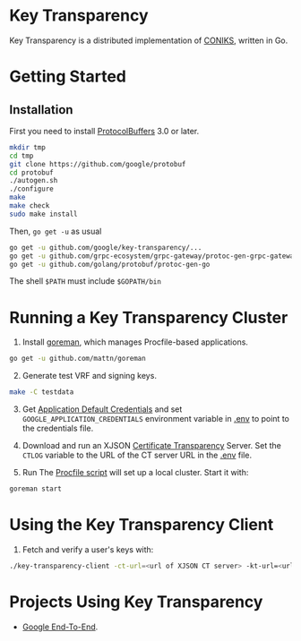 # Key Transparency
Key Transparency is a distributed implementation of
[CONIKS](https://eprint.iacr.org/2014/1004.pdf), written in Go.



# Getting Started

## Installation
First you need to install [ProtocolBuffers](https://github.com/golang/protobuf#installation) 3.0 or later.
```sh
mkdir tmp
cd tmp
git clone https://github.com/google/protobuf
cd protobuf
./autogen.sh
./configure
make
make check
sudo make install
```

Then, ```go get -u``` as usual

```sh
go get -u github.com/google/key-transparency/...
go get -u github.com/grpc-ecosystem/grpc-gateway/protoc-gen-grpc-gateway
go get -u github.com/golang/protobuf/protoc-gen-go
```

The shell `$PATH` must include `$GOPATH/bin`

# Running a Key Transparency Cluster
1. Install [goreman](https://github.com/mattn/goreman), which manages 
Procfile-based applications.
```sh
go get -u github.com/mattn/goreman
```

2. Generate test VRF and signing keys.
```sh
make -C testdata
```

3. Get [Application Default Credentials](https://developers.google.com/identity/protocols/application-default-credentials) 
and set ```GOOGLE_APPLICATION_CREDENTIALS``` environment variable in 
[.env](.env) to point to the credentials file.

4. Download and run an XJSON [Certificate Transparency](https://github.com/google/certificate-transparency) Server. 
Set the `CTLOG` variable to the URL of the CT server URL in the [.env](.env) file.

5. Run 
The [Procfile script](./Procfile) will set up a local cluster. Start it with:

```sh
goreman start
```

# Using the Key Transparency Client
1. Fetch and verify a user's keys with:
```sh
./key-transparency-client -ct-url=<url of XJSON CT server> -kt-url=<url of server> -user=email@address.com
``` 




# Projects Using Key Transparency
* [Google End-To-End](https://github.com/google/end-to-end).

